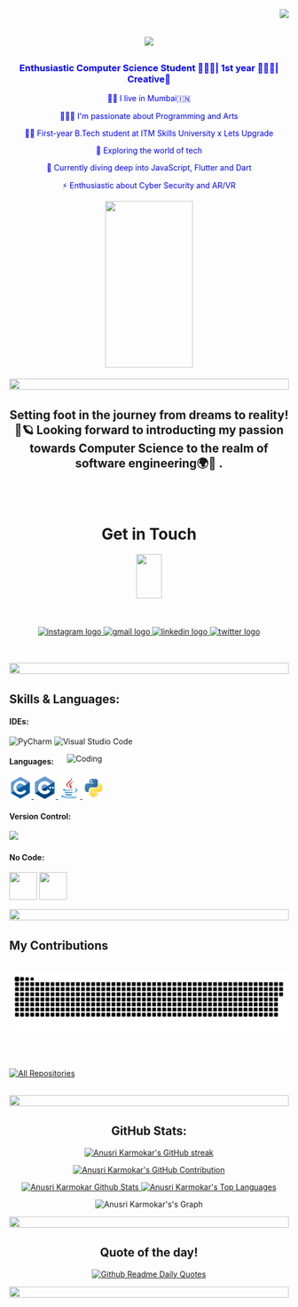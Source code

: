 <img align="right" src="https://visitor-badge.laobi.icu/badge?page_id=anusrimk.anusrimk" />
<h1 align="center">
    <img src="https://readme-typing-svg.herokuapp.com/?font=Righteous&size=35&center=true&vCenter=true&width=500&height=70&duration=4000&lines=Hello+Everyone!!🚀;+I+am+Anusri+Karmokar😁;+Welcome+to+my+Profile!💻" />

<h3 align="center">
    <font color="blue">Enthusiastic Computer Science Student 👩🏻‍🎓| 1st year 👩🏻‍💻| Creative🎨</font>
</h3>

<div align="center">  
    <p><font color="blue">👨‍💻 I live in Mumbai🇮🇳</font></p> 
    <p><font color="blue">🧑🏻‍🎓 I'm passionate about Programming and Arts</font></p>
    <p><font color="blue">👨‍💻 First-year B.Tech student at ITM Skills University x Lets Upgrade</font></p>
    <p><font color="blue">🚀 Exploring the world of tech</font></p>
    <p><font color="blue">🌱 Currently diving deep into JavaScript, Flutter and Dart</font></p>
    <p><font color="blue">⚡ Enthusiastic about Cyber Security and AR/VR</font></p>
</div>
 
<div align="center">
    <div align="center">
  <img src="https://media3.giphy.com/media/L1R1tvI9svkIWwpVYr/giphy.gif?cid=ecf05e47esamgaaw4dgcr4pwwvfyd43ebqpcicinsoc50dtt&ep=v1_gifs_search&rid=giphy.gif&ct=g" height="300" width="56%">
</div>
 <br>
    <div align="center">
  <img src="https://i.imgur.com/dBaSKWF.gif" height="20" width="100%">
</div>
<h2 align="center">Setting foot in the journey from dreams to reality!🎥🪐 Looking forward to introducting my passion towards Computer Science to the realm of software engineering🌍🚀 .</h2>
<br>

<br>
   <h1>Get in Touch</h1>
   <div align="center">
    <div align="center">
  <img src="https://metasocial.ae/wp-content/uploads/2022/11/lineartwebsite.gif" height="80" width="30%">
</div>
   <br> 
   <br>
  <p>
    <a href="https://www.instagram.com/anusrriiii/" target="_blank">
      <img src="https://img.shields.io/static/v1?message=Instagram&logo=instagram&label=&color=E4405F&logoColor=white&labelColor=&style=for-the-badge" height="31" alt="instagram logo"  />
    </a>
    <a href="mailto:anusrikarmokar@gmail.com" target="_blank">
      <img src="https://img.shields.io/static/v1?message=Gmail&logo=gmail&label=&color=D14836&logoColor=white&labelColor=&style=for-the-badge" height="31" alt="gmail logo"  />
    </a>
    <a href="https://www.linkedin.com/in/anusri-karmokar-2283b4286/" target="_blank">
      <img src="https://img.shields.io/static/v1?message=LinkedIn&logo=linkedin&label=&color=0077B5&logoColor=white&labelColor=&style=for-the-badge" height="31" alt="linkedin logo"  />
    </a>
    <a href="https://twitter.com/Anusrixe" target="_blank">
      <img src="https://img.shields.io/static/v1?message=Twitter&logo=twitter&label=&color=1DA1F2&logoColor=white&labelColor=&style=for-the-badge" height="31" alt="twitter logo"  />
    </a>
  </p>
</div>
<br>
<br>
<div align="center">
    <div align="center">
  <img src="https://i.imgur.com/dBaSKWF.gif" height="20" width="100%">
</div>
<div align="left">
  <h2>Skills & Languages:</h2>
<h4>IDEs:</h4>
<p>
    <img src="https://img.shields.io/badge/pycharm-143?style=for-the-badge&logo=pycharm&logoColor=black&color=black&labelColor=green" alt="PyCharm">
    <img src="https://img.shields.io/badge/Visual%20Studio%20Code-0078d7.svg?style=for-the-badge&logo=visual-studio-code&logoColor=white" alt="Visual Studio Code">
</p>
    <img align="right" alt="Coding" width="400" src="https://cdn.dribbble.com/users/1364029/screenshots/16093268/media/68e82a7fb4904614a9066d6b540c14b2.gif">
</div>
</p>
    
<div align="left">
  <h4>Languages:</h4>
<p align="left">
  <a href="https://www.cprogramming.com/" target="_blank" rel="noreferrer">
    <img src="https://raw.githubusercontent.com/devicons/devicon/master/icons/c/c-original.svg" alt="c" width="40" height="40"/>
  </a>
  <a href="https://www.w3schools.com/cpp/" target="_blank" rel="noreferrer">
    <img src="https://raw.githubusercontent.com/devicons/devicon/master/icons/cplusplus/cplusplus-original.svg" alt="cplusplus" width="40" height="40"/>
  </a>
  <a href="https://www.java.com" target="_blank" rel="noreferrer">
    <img src="https://raw.githubusercontent.com/devicons/devicon/master/icons/java/java-original.svg" alt="java" width="40" height="40"/>
  </a>
  <a href="https://www.python.org" target="_blank" rel="noreferrer">
    <img src="https://raw.githubusercontent.com/devicons/devicon/master/icons/python/python-original.svg" alt="python" width="40" height="40"/>
  </a>
</p>
  
<h4>Version Control:</h4>
<p>
    <img src="https://skillicons.dev/icons?i=git,github&theme=dark" />
</p>
<h4>No Code:</h4>
<p>
 <img src="https://www.appsheet.com/Content/img/material/appsheet_rebrand_logo.svg" width="50" height="50" theme="dark"> 
<img src="https://img.shields.io/badge/wix-0078d7.svg?style=for-the-badge&logo=&logoColor=black" width="50" height="50" theme="light">
</p>
    <div align="center">
  <img src="https://i.imgur.com/dBaSKWF.gif" height="20" width="100%">
</div>
<div align="left">
  <h2>My Contributions</h2>
  <br>
  <img alt="snake eating my contributions" src="https://raw.githubusercontent.com/Jeevan-04/Jeevan-04/output/github-contribution-grid-snake.svg" />
  
  <br/><br/>
  <p align="left">
  <a href="https://github.com/anusrimk?tab=repositories" target="_blank">
    <img alt="All Repositories" title="All Repositories" src="https://img.shields.io/badge/-All%20Repos-2962FF?style=for-the-badge&logo=koding&logoColor=white"/>
  </a>
</p>
  <br/>
</div>


  <img src="https://i.imgur.com/dBaSKWF.gif" height="20" width="100%">


<div align="center">
  <h2>GitHub Stats:</h2>
  <p align="center">
  <a href="https://github.com/anusrimk">
    <img src="https://github-readme-streak-stats.herokuapp.com/?user=anusrimk&theme=radical&border=7F3FBF&background=0D1117" alt="Anusri Karmokar's GitHub streak"/>
  </a>
</p>

<p align="center">
  <a href="https://github.com/anusrimk">
    <img src="https://github-profile-summary-cards.vercel.app/api/cards/profile-details?username=anusrimk&theme=radical" alt="Anusri Karmokar's GitHub Contribution"/>
  </a>
</p>

<a> 
  <a href="https://github.com/anusrimk">
    <img alt="Anusri Karmokar Github Stats" src="https://denvercoder1-github-readme-stats.vercel.app/api?username=anusrimk&show_icons=true&count_private=true&theme=react&border_color=7F3FBF&bg_color=0D1117&title_color=F85D7F&icon_color=F8D866" height="192px" width="49.5%"/>
  </a>
  <a href="https://github.com/anusrimk">
    <img alt="Anusri Karmokar's Top Languages" src="https://denvercoder1-github-readme-stats.vercel.app/api/top-langs/?username=anusrimk&langs_count=8&layout=compact&theme=react&border_color=7F3FBF&bg_color=0D1117&title_color=F85D7F&icon_color=F8D866" height="192px" width="49.5%"/>
  </a>
  <br/>
</a>

![Anusri Karmokar's's Graph](https://github-readme-activity-graph.vercel.app/graph?username=anusrimk&custom_title=Anusri%20Karmokar's%20GitHub%20Activity%20Graph&bg_color=0D1117&color=7F3FBF&line=7F3FBF&point=7F3FBF&area_color=FFFFFF&title_color=FFFFFF&area=true)

<div align="center">
  <img src="https://i.imgur.com/dBaSKWF.gif" height="20" width="100%">
</div>

<div align="center">
  <h2>Quote of the day!</h2>
 

<div align="center">
    
</p>

[![Github Readme Daily Quotes](https://readme-daily-quotes.vercel.app/api?theme=vue)](https://github.com/cheehwatang/github-readme-daily-quotes)

 </div>
 <div align="center">
  <img src="https://i.imgur.com/dBaSKWF.gif" height="20" width="100%">
</div>
